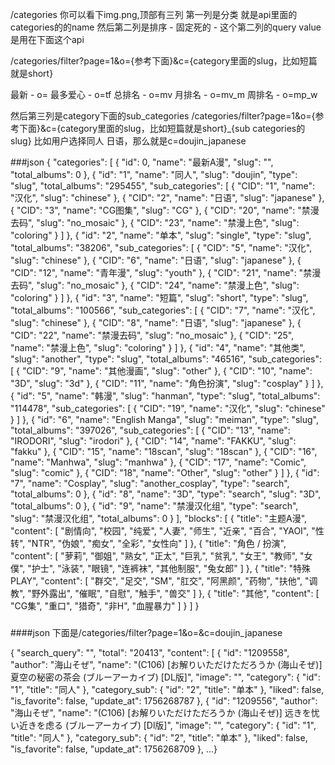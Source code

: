 

/categories
你可以看下img.png,顶部有三列
第一列是分类 就是api里面的categories的的name
然后第二列是排序 - 固定死的 - 这个第二列的query value是用在下面这个api

/categories/filter?page=1&o={参考下面}&c={category里面的slug，比如短篇就是short}

最新 - o=
最多爱心 - o=tf
总排名 - o=mv
月排名 - o=mv_m
周排名 - o=mp_w

然后第三列是category下面的sub_categories
/categories/filter?page=1&o={参考下面}&c={category里面的slug，比如短篇就是short}_{sub categories的slug}
比如用户选择同人 日语，那么就是c=doujin_japanese


###json
{
"categories": [
{
"id": 0,
"name": "最新A漫",
"slug": "",
"total_albums": 0
},
{
"id": "1",
"name": "同人",
"slug": "doujin",
"type": "slug",
"total_albums": "295455",
"sub_categories": [
{
"CID": "1",
"name": "汉化",
"slug": "chinese"
},
{
"CID": "2",
"name": "日语",
"slug": "japanese"
},
{
"CID": "3",
"name": "CG图集",
"slug": "CG"
},
{
"CID": "20",
"name": "禁漫去码",
"slug": "no_mosaic"
},
{
"CID": "23",
"name": "禁漫上色",
"slug": "coloring"
}
]
},
{
"id": "2",
"name": "单本",
"slug": "single",
"type": "slug",
"total_albums": "38206",
"sub_categories": [
{
"CID": "5",
"name": "汉化",
"slug": "chinese"
},
{
"CID": "6",
"name": "日语",
"slug": "japanese"
},
{
"CID": "12",
"name": "青年漫",
"slug": "youth"
},
{
"CID": "21",
"name": "禁漫去码",
"slug": "no_mosaic"
},
{
"CID": "24",
"name": "禁漫上色",
"slug": "coloring"
}
]
},
{
"id": "3",
"name": "短篇",
"slug": "short",
"type": "slug",
"total_albums": "100566",
"sub_categories": [
{
"CID": "7",
"name": "汉化",
"slug": "chinese"
},
{
"CID": "8",
"name": "日语",
"slug": "japanese"
},
{
"CID": "22",
"name": "禁漫去码",
"slug": "no_mosaic"
},
{
"CID": "25",
"name": "禁漫上色",
"slug": "coloring"
}
]
},
{
"id": "4",
"name": "其他类",
"slug": "another",
"type": "slug",
"total_albums": "46516",
"sub_categories": [
{
"CID": "9",
"name": "其他漫画",
"slug": "other"
},
{
"CID": "10",
"name": "3D",
"slug": "3d"
},
{
"CID": "11",
"name": "角色扮演",
"slug": "cosplay"
}
]
},
{
"id": "5",
"name": "韩漫",
"slug": "hanman",
"type": "slug",
"total_albums": "114478",
"sub_categories": [
{
"CID": "19",
"name": "汉化",
"slug": "chinese"
}
]
},
{
"id": "6",
"name": "English Manga",
"slug": "meiman",
"type": "slug",
"total_albums": "397026",
"sub_categories": [
{
"CID": "13",
"name": "IRODORI",
"slug": "irodori"
},
{
"CID": "14",
"name": "FAKKU",
"slug": "fakku"
},
{
"CID": "15",
"name": "18scan",
"slug": "18scan"
},
{
"CID": "16",
"name": "Manhwa",
"slug": "manhwa"
},
{
"CID": "17",
"name": "Comic",
"slug": "comic"
},
{
"CID": "18",
"name": "Other",
"slug": "other"
}
]
},
{
"id": "7",
"name": "Cosplay",
"slug": "another_cosplay",
"type": "search",
"total_albums": 0
},
{
"id": "8",
"name": "3D",
"type": "search",
"slug": "3D",
"total_albums": 0
},
{
"id": "9",
"name": "禁漫汉化组",
"type": "search",
"slug": "禁漫汉化组",
"total_albums": 0
}
],
"blocks": [
{
"title": "主题A漫",
"content": [
"剧情向",
"校园",
"纯爱",
"人妻",
"师生",
"近亲",
"百合",
"YAOI",
"性转",
"NTR",
"伪娘",
"痴女",
"全彩",
"女性向"
]
},
{
"title": "角色 / 扮演",
"content": [
"萝莉",
"御姐",
"熟女",
"正太",
"巨乳",
"贫乳",
"女王",
"教师",
"女僕",
"护士",
"泳装",
"眼镜",
"连裤袜",
"其他制服",
"兔女郎"
]
},
{
"title": "特殊PLAY",
"content": [
"群交",
"足交",
"SM",
"肛交",
"阿黑颜",
"药物",
"扶他",
"调教",
"野外露出",
"催眠",
"自慰",
"触手",
"兽交"
]
},
{
"title": "其他",
"content": [
"CG集",
"重口",
"猎奇",
"非H",
"血腥暴力"
]
}
]
}
###


####json
下面是/categories/filter?page=1&o=&c=doujin_japanese

{
"search_query": "",
"total": "20413",
"content": [
{
"id": "1209558",
"author": "海山そぜ",
"name": "(C106) [お解りいただけただろうか (海山そぜ)] 夏空の秘密の茶会 (ブルーアーカイブ) [DL版]",
"image": "",
"category": {
"id": "1",
"title": "同人"
},
"category_sub": {
"id": "2",
"title": "单本"
},
"liked": false,
"is_favorite": false,
"update_at": 1756268787
},
{
"id": "1209556",
"author": "海山そぜ",
"name": "(C106) [お解りいただけただろうか (海山そぜ)] 远きを忧い近きを虑る (ブルーアーカイブ) [Dl版]",
"image": "",
"category": {
"id": "1",
"title": "同人"
},
"category_sub": {
"id": "2",
"title": "单本"
},
"liked": false,
"is_favorite": false,
"update_at": 1756268709
},
...}
####
